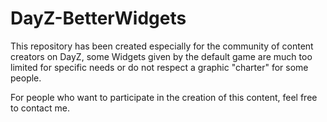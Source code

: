 # DayZ-BetterWidgets

This repository has been created especially for the community of content creators on DayZ, some Widgets given by the default game are much too limited for specific needs or do not respect a graphic "charter" for some people.

For people who want to participate in the creation of this content, feel free to contact me.
